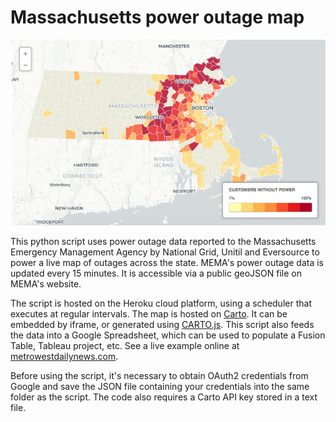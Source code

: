 <h1>Massachusetts power outage map</h1>


![Screenshot of power outage map](poweroutagemap.jpg)


This python script uses power outage data reported to the Massachusetts Emergency Management Agency by National Grid, Unitil and Eversource to power a live map of outages across the state. MEMA's power outage data is updated every 15 minutes. It is accessible via a public geoJSON file on MEMA's website.


The script is hosted on the Heroku cloud platform, using a scheduler that executes at regular intervals. The map is hosted on [Carto](https://jhaddadin.carto.com/viz/268e8756-11c0-48de-8c04-c360d467bcdd/public_map). It can be embedded by iframe, or generated using [CARTO.js](https://carto.com/docs/carto-engine/carto-js/). This script also feeds the data into a Google Spreadsheet, which can be used to populate a Fusion Table,  Tableau project, etc. See a live example online at [metrowestdailynews.com](https://www.metrowestdailynews.com/news/20180310/live-map-massachusetts-power-outages).  


Before using the script, it's necessary to obtain OAuth2 credentials from Google and save the JSON file containing your credentials into the same folder as the script. The code also requires a Carto API key stored in a text file.
